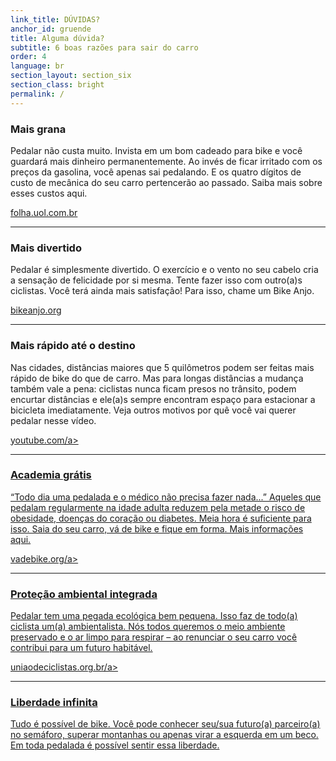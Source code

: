 ```yaml
---
link_title: DÚVIDAS?
anchor_id: gruende
title: Alguma dúvida? 
subtitle: 6 boas razões para sair do carro
order: 4
language: br
section_layout: section_six
section_class: bright
permalink: /
---
```


### Mais grana
Pedalar não custa muito. Invista em um bom cadeado para bike e você guardará mais dinheiro permanentemente. Ao invés de ficar irritado com os preços da gasolina, você apenas sai pedalando. E os quatro dígitos de custo de mecânica do seu carro pertencerão ao passado. Saiba mais sobre esses custos aqui.

<a href="http://www1.folha.uol.com.br/cotidiano/2014/07/1492663-carro-e-moto-absorvem-79-do-custo-da-mobilidade-urbana-diz-pesquisa.shtml" target="_blank">folha.uol.com.br</a>

***

### Mais divertido
Pedalar é simplesmente divertido. O exercício e o vento no seu cabelo cria a sensação de felicidade por si mesma. Tente fazer isso com outro(a)s ciclistas. Você terá ainda mais satisfação! Para isso, chame um Bike Anjo.

<a href="http://bikeanjo.org/" target="_blank">bikeanjo.org</a>

***

### Mais rápido até o destino
Nas cidades, distâncias maiores que 5 quilômetros podem ser feitas mais rápido de bike do que de carro. Mas para longas distâncias a mudança também vale a pena: ciclistas nunca ficam presos no trânsito, podem encurtar distâncias e ele(a)s sempre encontram espaço para estacionar a bicicleta imediatamente. Veja outros motivos por quê você vai querer pedalar nesse vídeo.

<a href="https://www.youtube.com/watch?v=HWLIcTl2ork" target="_blank">youtube.com/a>

***

### Academia grátis
“Todo dia uma pedalada e o médico não precisa fazer nada...” Aqueles que pedalam regularmente na idade adulta reduzem pela metade o risco de obesidade, doenças do coração ou diabetes. Meia hora é suficiente para isso. Saia do seu carro, vá de bike e fique em forma. Mais informações aqui.

<a href="http://vadebike.org/2008/08/pedalar-no-transito-nao-faz-mal-para-a-saude/" target="_blank">vadebike.org/a>

***

### Proteção ambiental integrada
Pedalar tem uma pegada ecológica bem pequena. Isso faz de todo(a) ciclista um(a) ambientalista. Nós todos queremos o meio ambiente preservado e o ar limpo para respirar – ao renunciar o seu carro você contribui para um futuro habitável. 


<a href="http://www.uniaodeciclistas.org.br/posicionamentos/a-bicicleta-e-os-ods/" target="_blank">uniaodeciclistas.org.br/a>

***

### Liberdade infinita
Tudo é possível de bike. Você pode conhecer seu/sua futuro(a) parceiro(a) no semáforo, superar montanhas ou apenas virar a esquerda em um beco. Em toda pedalada é possível sentir essa liberdade.
